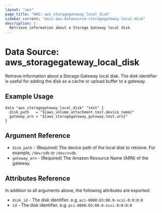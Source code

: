 ```yaml
---
layout: "aws"
page_title: "AWS: aws_storagegateway_local_disk"
sidebar_current: "docs-aws-datasource-storagegateway-local-disk"
description: |-
  Retrieve information about a Storage Gateway local disk
---
```


# Data Source: aws_storagegateway_local_disk

Retrieve information about a Storage Gateway local disk. The disk identifier is useful for adding the disk as a cache or upload buffer to a gateway.

## Example Usage

```hcl
data "aws_storagegateway_local_disk" "test" {
  disk_path   = "${aws_volume_attachment.test.device_name}"
  gateway_arn = "${aws_storagegateway_gateway.test.arn}"
}
```

## Argument Reference

* `disk_path` - (Required) The device path of the local disk to retrieve. For example, `/dev/sdb` or `/dev/xvdb`.
* `gateway_arn` - (Required) The Amazon Resource Name (ARN) of the gateway.

## Attributes Reference

In addition to all arguments above, the following attributes are exported:

* `disk_id` - The disk identifier. e.g. `pci-0000:03:00.0-scsi-0:0:0:0`
* `id` - The disk identifier. e.g. `pci-0000:03:00.0-scsi-0:0:0:0`
